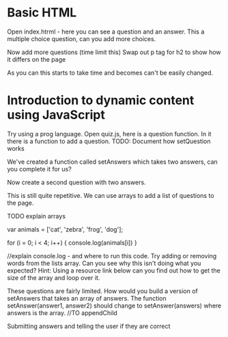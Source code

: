 
Basic HTML
==========
Open index.htrml - here you can see a question and an answer. This a multiple choice question, can you add more choices.

Now add more questions (time limit this)
Swap out p tag for h2 to show how it differs on the page

As you can this starts to take time and becomes can't be easily changed. 

Introduction to dynamic content using JavaScript
==========
Try using a prog language. Open quiz.js, here is a question function. In it there is a function to add a question. 
TODO: Document how setQuestion works

We've created a function called setAnswers which takes two answers, can you complete it for us?


Now create a second question with two answers.

This is still quite repetitive. We can use arrays to add a list of questions to the page.

TODO explain arrays


var animals = ['cat', 'zebra', 'frog', 'dog'];

for (i = 0; i < 4; i++) {
	console.log(animals[i])
}

//explain console.log - and where to run this code.
Try adding or removing words from the lists array. Can you see why this isn't doing what you expected?
Hint: Using a resource link below can you find out how to get the size of the array and loop over it.


These questions are fairly limited. How would you build a version of setAnswers that takes an array of answers.
The function setAnswer(answer1, answer2) should change to setAnswer(answers) where answers is the array.
//TO appendChild

Submitting answers and telling the user if they are correct


